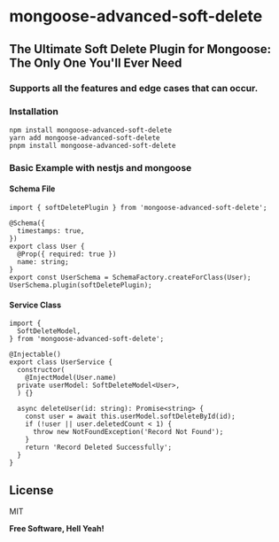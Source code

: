 # mongoose-advanced-soft-delete

## The Ultimate Soft Delete Plugin for Mongoose: The Only One You'll Ever Need

### Supports all the features and edge cases that can occur.

### Installation

```
npm install mongoose-advanced-soft-delete
yarn add mongoose-advanced-soft-delete
pnpm install mongoose-advanced-soft-delete
```

### Basic Example with nestjs and mongoose

#### Schema File

```
import { softDeletePlugin } from 'mongoose-advanced-soft-delete';

@Schema({
  timestamps: true,
})
export class User {
  @Prop({ required: true })
  name: string;
}
export const UserSchema = SchemaFactory.createForClass(User);
UserSchema.plugin(softDeletePlugin);
```

#### Service Class

```
import {
  SoftDeleteModel,
} from 'mongoose-advanced-soft-delete';

@Injectable()
export class UserService {
  constructor(
    @InjectModel(User.name)
  private userModel: SoftDeleteModel<User>,
  ) {}

  async deleteUser(id: string): Promise<string> {
    const user = await this.userModel.softDeleteById(id);
    if (!user || user.deletedCount < 1) {
      throw new NotFoundException('Record Not Found');
    }
    return 'Record Deleted Successfully';
  }
}
```

## License

MIT

**Free Software, Hell Yeah!**

